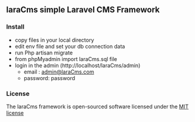 ## laraCms  simple Laravel CMS Framework
  

### Install
 
 - copy files in your local directory
 - edit env file and set your db connection data
 - run Php artisan migrate
 - from phpMyadmin  import  laraCms.sql file
 - login in the  admin (http://localhost/laraCms/admin)
    - email : admin@laraCms.com
   - password: password
  
### License
The laraCms framework is open-sourced software licensed under the [MIT license](http://opensource.org/licenses/MIT)
  
